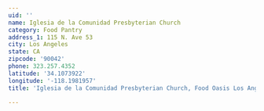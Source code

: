 ```yaml
---
uid: ''
name: Iglesia de la Comunidad Presbyterian Church
category: Food Pantry
address_1: 115 N. Ave 53
city: Los Angeles
state: CA
zipcode: '90042'
phone: 323.257.4352
latitude: '34.1073922'
longitude: '-118.1981957'
title: 'Iglesia de la Comunidad Presbyterian Church, Food Oasis Los Angeles'

---
```

